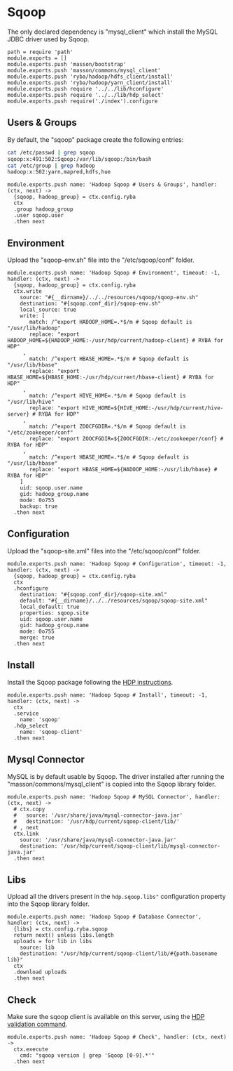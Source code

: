 
# Sqoop

The only declared dependency is "mysql_client" which install the MySQL JDBC
driver used by Sqoop.

    path = require 'path'
    module.exports = []
    module.exports.push 'masson/bootstrap'
    module.exports.push 'masson/commons/mysql_client'
    module.exports.push 'ryba/hadoop/hdfs_client/install'
    module.exports.push 'ryba/hadoop/yarn_client/install'
    module.exports.push require '../../lib/hconfigure'
    module.exports.push require '../../lib/hdp_select'
    module.exports.push require('./index').configure

## Users & Groups

By default, the "sqoop" package create the following entries:

```bash
cat /etc/passwd | grep sqoop
sqoop:x:491:502:Sqoop:/var/lib/sqoop:/bin/bash
cat /etc/group | grep hadoop
hadoop:x:502:yarn,mapred,hdfs,hue
```

    module.exports.push name: 'Hadoop Sqoop # Users & Groups', handler: (ctx, next) ->
      {sqoop, hadoop_group} = ctx.config.ryba
      ctx
      .group hadoop_group
      .user sqoop.user
      .then next

## Environment

Upload the "sqoop-env.sh" file into the "/etc/sqoop/conf" folder.

    module.exports.push name: 'Hadoop Sqoop # Environment', timeout: -1, handler: (ctx, next) ->
      {sqoop, hadoop_group} = ctx.config.ryba
      ctx.write
        source: "#{__dirname}/../../resources/sqoop/sqoop-env.sh"
        destination: "#{sqoop.conf_dir}/sqoop-env.sh"
        local_source: true
        write: [
           match: /^export HADOOP_HOME=.*$/m # Sqoop default is "/usr/lib/hadoop"
           replace: "export HADOOP_HOME=${HADOOP_HOME:-/usr/hdp/current/hadoop-client} # RYBA for HDP"
         ,
           match: /^export HBASE_HOME=.*$/m # Sqoop default is "/usr/lib/hbase"
           replace: "export HBASE_HOME=${HBASE_HOME:-/usr/hdp/current/hbase-client} # RYBA for HDP"
         ,
           match: /^export HIVE_HOME=.*$/m # Sqoop default is "/usr/lib/hive"
           replace: "export HIVE_HOME=${HIVE_HOME:-/usr/hdp/current/hive-server} # RYBA for HDP"
         ,
           match: /^export ZOOCFGDIR=.*$/m # Sqoop default is "/etc/zookeeper/conf"
           replace: "export ZOOCFGDIR=${ZOOCFGDIR:-/etc/zookeeper/conf} # RYBA for HDP"
         ,
           match: /^export HBASE_HOME=.*$/m # Sqoop default is "/usr/lib/hbase"
           replace: "export HBASE_HOME=${HADOOP_HOME:-/usr/lib/hbase} # RYBA for HDP"
        ]
        uid: sqoop.user.name
        gid: hadoop_group.name
        mode: 0o755
        backup: true
      .then next

## Configuration

Upload the "sqoop-site.xml" files into the "/etc/sqoop/conf" folder.

    module.exports.push name: 'Hadoop Sqoop # Configuration', timeout: -1, handler: (ctx, next) ->
      {sqoop, hadoop_group} = ctx.config.ryba
      ctx
      .hconfigure
        destination: "#{sqoop.conf_dir}/sqoop-site.xml"
        default: "#{__dirname}/../../resources/sqoop/sqoop-site.xml"
        local_default: true
        properties: sqoop.site
        uid: sqoop.user.name
        gid: hadoop_group.name
        mode: 0o755
        merge: true
      .then next

## Install

Install the Sqoop package following the [HDP instructions][install].

    module.exports.push name: 'Hadoop Sqoop # Install', timeout: -1, handler: (ctx, next) ->
      ctx
      .service
        name: 'sqoop'
      .hdp_select
        name: 'sqoop-client'
      .then next

## Mysql Connector

MySQL is by default usable by Sqoop. The driver installed after running the
"masson/commons/mysql_client" is copied into the Sqoop library folder.

    module.exports.push name: 'Hadoop Sqoop # MySQL Connector', handler: (ctx, next) ->
      # ctx.copy
      #   source: '/usr/share/java/mysql-connector-java.jar'
      #   destination: '/usr/hdp/current/sqoop-client/lib/'
      # , next
      ctx.link
        source: '/usr/share/java/mysql-connector-java.jar'
        destination: '/usr/hdp/current/sqoop-client/lib/mysql-connector-java.jar'
      .then next

## Libs

Upload all the drivers present in the `hdp.sqoop.libs"` configuration property into
the Sqoop library folder.

    module.exports.push name: 'Hadoop Sqoop # Database Connector', handler: (ctx, next) ->
      {libs} = ctx.config.ryba.sqoop
      return next() unless libs.length
      uploads = for lib in libs
        source: lib
        destination: "/usr/hdp/current/sqoop-client/lib/#{path.basename lib}"
      ctx
      .download uploads
      .then next

## Check

Make sure the sqoop client is available on this server, using the [HDP validation
command][validate].

    module.exports.push name: 'Hadoop Sqoop # Check', handler: (ctx, next) ->
      ctx.execute
        cmd: "sqoop version | grep 'Sqoop [0-9].*'"
      .then next

[install]: http://docs.hortonworks.com/HDPDocuments/HDP2/HDP-2.0.9.1/bk_installing_manually_book/content/rpm-chap10-1.html
[validate]: http://docs.hortonworks.com/HDPDocuments/HDP2/HDP-2.0.9.1/bk_installing_manually_book/content/rpm-chap10-4.html
